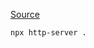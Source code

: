 [Source](https://www.codeandweb.com/texturepacker/tutorials/how-to-create-sprite-sheets-and-animations-for-easeljs-createjs)

```bash
npx http-server .
```
